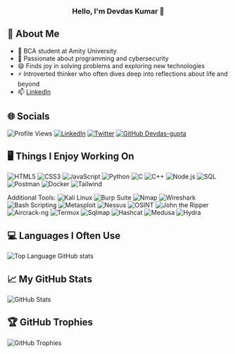 ### <center>Hello, I'm Devdas Kumar 👋</center>

## 💫 About Me
* 🔭  BCA student at Amity University
* 🌱  Passionate about programming and cybersecurity
* 😄  Finds joy in solving problems and exploring new technologies
* ⚡  Introverted thinker who often dives deep into reflections about life and beyond
* 📫  [LinkedIn](https://www.linkedin.com/in/devdas-kumar-889055234/)

## 🌐 Socials
![Profile Views](https://komarev.com/ghpvc/?username=Devdas-gupta&color=brightgreen&style=flat) [![LinkedIn](https://img.shields.io/badge/LinkedIn-%230077B5.svg?logo=linkedin&logoColor=white)](https://www.linkedin.com/in/devdas-kumar-889055234/) [![Twitter](https://img.shields.io/badge/Twitter-%231DA1F2.svg?logo=Twitter&logoColor=white)](https://twitter.com/DevdasGupta10) [![GitHub Devdas-gupta](https://img.shields.io/github/followers/Devdas-gupta?label=follow&style=social)](https://github.com/Devdas-gupta)

## 🖥️ Things I Enjoy Working On
![HTML5](https://img.shields.io/badge/HTML5-%23E34F26.svg?style=for-the-badge&logo=html5&logoColor=white) ![CSS3](https://img.shields.io/badge/CSS3-%231572B6.svg?style=for-the-badge&logo=css3&logoColor=white) ![JavaScript](https://img.shields.io/badge/JavaScript-%23323330.svg?style=for-the-badge&logo=javascript&logoColor=%23F7DF1E) ![Python](https://img.shields.io/badge/Python-3670A0?style=for-the-badge&logo=python&logoColor=ffdd54) ![C](https://img.shields.io/badge/C-%2300599C.svg?style=for-the-badge&logo=c&logoColor=white) ![C++](https://img.shields.io/badge/C++-%2300599C.svg?style=for-the-badge&logo=c%2B%2B&logoColor=white) ![Node.js](https://img.shields.io/badge/Node.js-6DA55F?style=for-the-badge&logo=node.js&logoColor=white) ![SQL](https://img.shields.io/badge/SQL-%2300f.svg?style=for-the-badge&logo=mysql&logoColor=white) ![Postman](https://img.shields.io/badge/Postman-FF6C37?style=for-the-badge&logo=postman&logoColor=white) ![Docker](https://img.shields.io/badge/Docker-%230db7ed.svg?style=for-the-badge&logo=docker&logoColor=white) ![Tailwind](https://img.shields.io/badge/TailwindCSS-%2338B2AC.svg?style=for-the-badge&logo=tailwind-css&logoColor=white)

Additional Tools:
![Kali Linux](https://img.shields.io/badge/Kali%20Linux-%231a1a1a.svg?style=for-the-badge&logo=kali-linux&logoColor=white) ![Burp Suite](https://img.shields.io/badge/Burp%20Suite-%230a0a0a.svg?style=for-the-badge&logo=burp-suite&logoColor=orange) ![Nmap](https://img.shields.io/badge/Nmap-%23e60000.svg?style=for-the-badge&logo=nmap&logoColor=white) ![Wireshark](https://img.shields.io/badge/Wireshark-%237D73A5.svg?style=for-the-badge&logo=wireshark&logoColor=white) ![Bash Scripting](https://img.shields.io/badge/Bash%20Scripting-%23121011.svg?style=for-the-badge&logo=gnu-bash&logoColor=white)
![Metasploit](https://img.shields.io/badge/Metasploit-%230a0a0a.svg?style=for-the-badge&logo=metasploit&logoColor=red) ![Nessus](https://img.shields.io/badge/Nessus-%2321252D.svg?style=for-the-badge&logo=nessus&logoColor=green) ![OSINT](https://img.shields.io/badge/OSINT-%231F222E.svg?style=for-the-badge) 
![John the Ripper](https://img.shields.io/badge/John%20the%20Ripper-%23989898.svg?style=for-the-badge) ![Aircrack-ng](https://img.shields.io/badge/Aircrack%2Dng-%23111111.svg?style=for-the-badge) ![Termux](https://img.shields.io/badge/Termux-%233c1e42.svg?style=for-the-badge&logo=termux&logoColor=white) ![Sqlmap](https://img.shields.io/badge/Sqlmap-%233e3e3e.svg?style=for-the-badge) ![Hashcat](https://img.shields.io/badge/Hashcat-%23e60000.svg?style=for-the-badge&logo=hashcat&logoColor=white) ![Medusa](https://img.shields.io/badge/Medusa-%23222222.svg?style=for-the-badge) ![Hydra](https://img.shields.io/badge/Hydra-%23222222.svg?style=for-the-badge&logo=hydra&logoColor=green)

## 💻 Languages I Often Use
![Top Language GitHub stats](https://github-readme-stats.vercel.app/api/top-langs/?username=Devdas-gupta&layout=compact&theme=slateorange&langs_count=6)

## 📈 My GitHub Stats
![GitHub Stats](https://github-readme-stats.vercel.app/api?username=Devdas-gupta&count_private=true&show_icons=true&theme=slateorange)

## 🏆 GitHub Trophies
![GitHub Trophies](https://github-profile-trophy.vercel.app/?username=Devdas-gupta&theme=gruvbox&no-frame=false&no-bg=false&margin-w=4)
